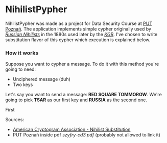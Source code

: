 # NihilistPypher

NihilistPypher was made as a project for Data Security Course at [PUT Poznań](https://www.put.poznan.pl/). 
The application implements simple cypher originally used by [_Russian Nihilists_](https://en.wikipedia.org/wiki/Russian_nihilist_movement) in the 1880s used later by the [_KGB_](https://en.wikipedia.org/wiki/First_Chief_Directorate).
I've chosen to write substitution flavor of this cypher which execution is explained below.

### How it works

Suppose you want to cypher a message. To do it with this method you're going to need:
- Unciphered message (duh)
- Two keys

Let's say you want to send a message: **RED SQUARE TOMMOROW**. 
We're going to pick __TSAR__ as our first key and __RUSSIA__ as the second one.

First

Sources:
- [American Cryptogram Association - Nihilist Substitution](https://www.cryptogram.org/downloads/aca.info/ciphers/NihilistSubstitution.pdf "Here be thy pdf")
- PUT Poznań inside pdf _szyfry-cd3.pdf_ (probably not allowed to link it)
